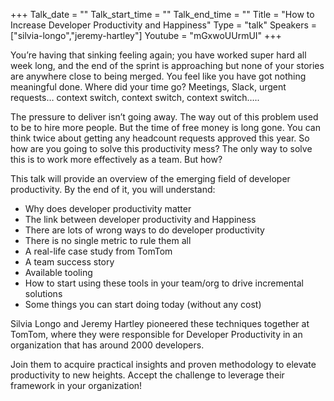 +++
Talk_date = ""
Talk_start_time = ""
Talk_end_time = ""
Title = "How to Increase Developer Productivity and Happiness"
Type = "talk"
Speakers = ["silvia-longo","jeremy-hartley"]
Youtube = "mGxwoUUrmUI"
+++

You’re having that sinking feeling again; you have worked super hard all week long, and the end of the sprint is approaching but none of your stories are anywhere close to being merged. You feel like you have got nothing meaningful done. Where did your time go? Meetings, Slack, urgent requests… context switch, context switch, context switch….. 

The pressure to deliver isn’t going away. The way out of this problem used to be to hire more people. But the time of free money is long gone. You can think twice about getting any headcount requests approved this year. So how are you going to solve this productivity mess? The only way to solve this is to work more effectively as a team. But how? 

This talk will provide an overview of the emerging field of developer productivity. By the end of it, you will understand:
* Why does developer productivity matter
* The link between developer productivity and Happiness
* There are lots of wrong ways to do developer productivity
* There is no single metric to rule them all
* A real-life case study from TomTom
* A team success story
* Available tooling
* How to start using these tools in your team/org to drive incremental solutions
* Some things you can start doing today (without any cost)

Silvia Longo and Jeremy Hartley pioneered these techniques together at TomTom, where they were responsible for Developer Productivity in an organization that has around 2000 developers. 

Join them to acquire practical insights and proven methodology to elevate productivity to new heights. Accept the challenge to leverage their framework in your organization!
